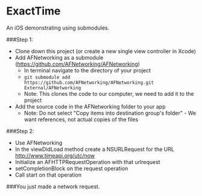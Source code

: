 ExactTime
=========

An iOS demonstrating using submodules.

###Step 1:
- Clone down this project (or create a new single view controller in Xcode)
- Add AFNetworking as a submodule (https://github.com/AFNetworking/AFNetworking)
  - In terminal navigate to the directory of your project
  - ```git submodule add https://github.com/AFNetworking/AFNetworking.git External/AFNetworking```
  - Note: This clones the code to our computer, we need to add it to the project
- Add the source code in the AFNetworking folder to your app
  - Note: Do not select "Copy items into destination group's folder" - We want references, not actual copies of the files
  
###Step 2:
- Use AFNetworking
- In the viewDidLoad method create a NSURLRequest for the URL http://www.timeapi.org/utc/now
- Initialize an AFHTTPRequestOperation with that urlrequest
- setCompletionBlock on the request operation
- Call start on that operation

###You just made a network request.
